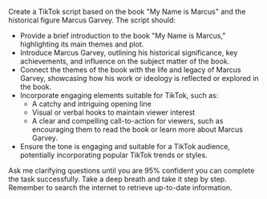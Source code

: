 Create a TikTok script based on the book "My Name is Marcus" and the historical figure Marcus Garvey. The script should:

- Provide a brief introduction to the book "My Name is Marcus," highlighting its main themes and plot.
- Introduce Marcus Garvey, outlining his historical significance, key achievements, and influence on the subject matter of the book.
- Connect the themes of the book with the life and legacy of Marcus Garvey, showcasing how his work or ideology is reflected or explored in the book.
- Incorporate engaging elements suitable for TikTok, such as:
  - A catchy and intriguing opening line
  - Visual or verbal hooks to maintain viewer interest
  - A clear and compelling call-to-action for viewers, such as encouraging them to read the book or learn more about Marcus Garvey.
- Ensure the tone is engaging and suitable for a TikTok audience, potentially incorporating popular TikTok trends or styles.

Ask me clarifying questions until you are 95% confident you can complete the task successfully. Take a deep breath and take it step by step. Remember to search the internet to retrieve up-to-date information.